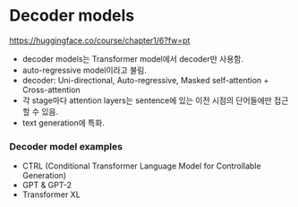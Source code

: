 # Decoder models
https://huggingface.co/course/chapter1/6?fw=pt

- decoder models는 Transformer model에서 decoder만 사용함.
- auto-regressive model이라고 불림.
- decoder: Uni-directional, Auto-regressive, Masked self-attention + Cross-attention
- 각 stage마다 attention layers는 sentence에 있는 이전 시점의 단어들에만 접근 할 수 있음.
- text generation에 특화.

### Decoder model examples
- CTRL (Conditional Transformer Language Model for Controllable Generation)
- GPT & GPT-2
- Transformer XL
